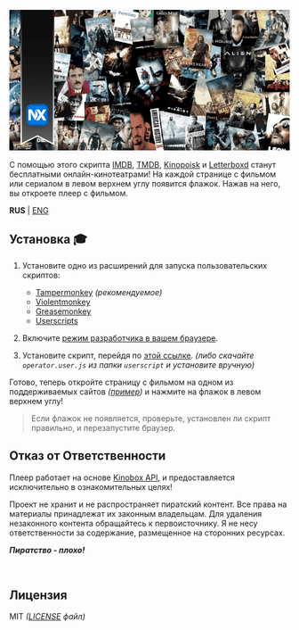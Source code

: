 ![Image](/player/assets/background.png)

С помощью этого скрипта [IMDB](https://www.imdb.com/), [TMDB](https://www.themoviedb.org/), [Kinopoisk](https://www.kinopoisk.ru/) и [Letterboxd](https://letterboxd.com/) станут бесплатными онлайн-кинотеатрами! На каждой странице с фильмом или сериалом в левом верхнем углу появится флажок. Нажав на него, вы откроете плеер с фильмом.

**RUS** | [ENG](README.eng.md)

## Установка 🎓

1. Установите одно из расширений для запуска пользовательских скриптов:

    - [Tampermonkey](https://www.tampermonkey.net/) _(рекомендуемое)_
    - [Violentmonkey](https://violentmonkey.github.io/)
    - [Greasemonkey](https://www.greasespot.net/)
    - [Userscripts](https://github.com/quoid/userscripts)

2. Включите [режим разработчика в вашем браузере](https://www.tampermonkey.net/faq.php?locale=ru#Q209).
3. Установите скрипт, перейдя по [этой ссылке](https://github.com/1NXXXN1/NXMEDIA/raw/refs/heads/main/userscript/operator.user.js). _(либо скачайте `operator.user.js` из папки `userscript` и установите вручную)_

Готово, теперь откройте страницу с фильмом на одном из поддерживаемых сайтов _([пример](https://letterboxd.com/film/babylon-2022/))_ и нажмите на флажок в левом верхнем углу!

> Если флажок не появляется, проверьте, установлен ли скрипт правильно, и перезапустите браузер.

## Отказ от Ответственности

Плеер работает на основе [Kinobox API](https://kinobox.tv/), и предоставляется исключительно в ознакомительных целях!

Проект не хранит и не распространяет пиратский контент. Все права на материалы принадлежат их законным владельцам. Для удаления незаконного контента обращайтесь к первоисточнику. Я не несу ответственности за содержание, размещенное на сторонних ресурсах.

**_Пиратство - плохо!_**

<br>

## Лицензия

MIT _([LICENSE](https://github.com/1NXXXN1/NXMEDIA/blob/main/LICENSE) файл)_
